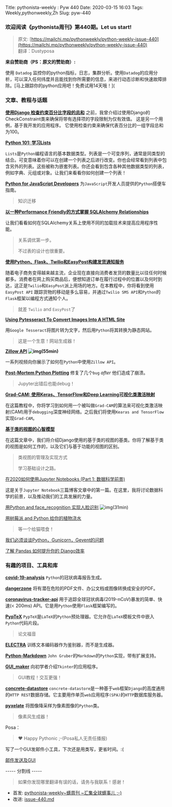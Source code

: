 Title: pythonista-weekly : Pyw 440
Date: 2020-03-15 16:03
Tags: Weekly,pythonweekly,Zh 
Slug: pyw-440

### 欢迎阅读《pythonista周刊》第440期。Let us start!


>原文: [https://mailchi.mp/pythonweekly/python-weekly-issue-440](https://mailchi.mp/pythonweekly/python-weekly-issue-440)  
>翻译：Dustyposa

**来自赞助商（PS：原文的赞助商）:**

使用 `Datadog` 监控你的python指标，日志，集群分析。使用`Datadog`的应用分析，可以深入任何纬度并且能找到你所需要的信息，来进行动态诊断和快速故障排除。[马上跟踪你的python应用吧！免费试用14天哦！](

### 文章、教程与话题


**[使用Django 检查约束百分比字段的总和](https://adamj.eu/tech/2020/03/10/django-check-constraints-sum-percentage-fields/)**
之前，我曾介绍过使用Django的CheckConstraint类来确保将带有选择项的字段限制为仅有效值。 这是另一个用例，基于我开发的应用程序。 它使用检查约束来确保代表百分比的一组字段总和为100。

**[Python 101: 学习Lists](https://www.blog.pythonlibrary.org/2020/03/10/python-101-learning-about-lists/)**

`Lists`是`Python`编程语言的基本数据类型。列表是一个可变序列，通常是同类型的结合。可变意味着你可以在创建一个列表之后进行改变。你也会经常看到列表中包含另外的列表。这些被称为嵌套列表。你还会看到包含各种其他数据类型的列表，例如字典、元组或对象。让我们来看看你如何创建一个列表！

**[Python for JavaScript Developers](https://www.valentinog.com/blog/python-for-js/)**
为`JavaScript`开发人员提供的`Python`搭便车指南。

> 知识迁移

**[以一种Performance Friendly的方式掌握 SQLAlchemy Relationships](https://blog.theodo.com/2020/03/sqlalchemy-relationship-performance/)**

让我们看看如何在SQLAlchemy关系上使用不同的加载技术来提高应用程序性能。

> 关系调优第一步。
>
> 不过表的设计也很重要。

**[使用Python、Flask、Twilio和EasyPost构建发货通知服务](https://www.twilio.com/blog/build-shipment-notification-service-python-flask-twilio-easypost)**

随着电子商务变得越来越主流，企业现在直接向消费者发货的数量比以往任何时候都多。消费者在网上购买商品后，便想知道订单在履行过程中的位置以及何时到达，这正是`Twilio`和`EasyPost`派上用场的地方。在本教程中，你将看到使用`EasyPost API` 跟踪货物的移动是多么容易，并通过`Twilio SMS API`和`Python`的`Flask`框架以编程方式通知个人。

> 就差 `Twilio` and `EasyPost`了

**[Using Pytesseract To Convert Images Into A HTML Site](https://pythonweekly.us2.list-manage.com/track/click?u=e2e180baf855ac797ef407fc7&id=7268f218a5&e=57c131a127)**

用`Google Tesseract`将图片转为文字，然后用`Python`将其转换为静态网站。

> 这是一个生意！网站生成器！



**[Zillow API](https://www.youtube.com/playlist?list=PLT8WeU5lHsiRgqUP0R63wCuwL_CgWNc7W) ![img](https://gallery.mailchimp.com/e2e180baf855ac797ef407fc7/images/8def3887-e9e9-4a48-95e0-74045a6a23fc.png)(55min)**

一系列视频向你展示了如何在`Python`中使用`Zillow API`。

**[Post-Mortem Python Plotting](https://andyljones.com/posts/post-mortem-plotting.html)**
修复了几个`bug` *after* 他们造成了崩溃。

> Jupyter出错后也能debug！

**[Grad-CAM: 使用Keras、TensorFlow和Deep Learning可视化类激活映射](https://www.pyimagesearch.com/2020/03/09/grad-cam-visualize-class-activation-maps-with-keras-tensorflow-and-deep-learning/)**

在这篇教程中，你将学习到如何用一个被叫做`Grad-CAM`的算法来可视化类激活映射(CAM)用于`debugging`深度神经网络。之后我们将使用`Kearas and TensorFlow`实现`Grad-CAM`。

**[基于类的视图的心智模型](https://djangodeconstructed.com/2020/01/03/mental-models-for-class-based-views/)**

在这篇文章中，我们将介绍Django使用的基于类的视图的基类。你将了解基于类的视图是如何工作的，以及它们与基于功能的视图的区别。

> 类视图的管理及实现方式
>
> 学习基础设计之路。

[在2020如何使用Jupyter Notebooks (Part 1: 数据科学前景)](https://ljvmiranda921.github.io/notebook/2020/03/06/jupyter-notebooks-in-2020/)

这是关于`Jupyter Notebook`三篇博客文章中的第一篇。在这里，我将讨论数据科学的前景，以及推动我们的工具发展的力量。



[用Python and face_recognition 实现人脸识别](https://www.youtube.com/watch?v=535acCxjHCI) ![img](https://gallery.mailchimp.com/e2e180baf855ac797ef407fc7/images/8def3887-e9e9-4a48-95e0-74045a6a23fc.png)(31min)

[用树莓派 and Python 给你的植物浇水](https://blog.alanconstantino.com/articles/water-your-plant-using-a-raspberry-pi-and-python.html)

> 等一个给猫喂食！

[我们必须谈谈Python，Gunicorn，Gevent的问题](https://rachelbythebay.com/w/2020/03/07/costly/)

[了解 Pandas 如何提升你的 Django效率](https://blog.urbanpiper.com/how-knowing-pandas-can-boost-your-django-efficiency/)

### 有趣的项目、工具和库

**[covid-19-analysis](https://github.com/AaronWard/covid-19-analysis)**
`Python`的冠状病毒报告生成。

**[dangerzone](https://github.com/firstlookmedia/dangerzone)**
将有潜在危险的PDF文件、办公文档或图像转换成安全的PDF。

**[coronavirus-tracker-api](https://github.com/ExpDev07/coronavirus-tracker-api)**
用于追踪全球冠状病毒(2019-nCoV)暴发的简单、快速(< 200ms) API。它是用`Python`使用`Flask`框架编写的。

**[PypTeX](https://github.com/sloisel/pyptex)**
`PypTeX`是`LaTeX`的`Python`预处理器。它允许在`LaTeX`模板文件中嵌入`Python`代码片段。

> 论文福音

**[ELECTRA](https://github.com/google-research/electra)**
训练文本编码器作为鉴别器，而不是生成器。

**[Python-Markdown](https://github.com/Python-Markdown/markdown)**
`John Gruber`的`Markdown`的`Python`实现，带有扩展支持。

**[GUI_maker](https://github.com/max-dotpy/GUI_maker)**
向初学者介绍`Tkinter`的应用程序。

> GUI教程！交互更强！

**[concrete-datastore](https://github.com/netsach/concrete-datastore)**
`concrete-datastore`是一种基于`web`框架`Django`的高度通用的`HTTP REST`数据存储。它主要用作单页`web`应用程序`(SPA)`的`HTTP`数据库服务器。

**[pyxelate](https://github.com/sedthh/pyxelate)**
将图像降采样为像素图像的`Python`类。

> 像素风生成器！



Posa：

> ❤️ Happy Pythonic ;-(Posa私人无责任播报)  

写了一个GUI发邮件小工具，下次还是用类写，更省时间。:(

[邮件发送及GUI](https://github.com/Dustyposa/goSpider/blob/master/small_projects/email_sending)



----- 分割线 -----

> 如果你发现哪里翻译有误的话，请务与我联系！感谢！
>




- 首发: [pythonista-weekly~蠎周刊 ~汇集全球蠎事儿 ;-)](http://weekly.pychina.org/python-weekly/pyw-440.html)
- 改进: [issue-440.md](https://github.com/PyChina/weekly/blob/master/content/python-weekly/issue%23440.md)



